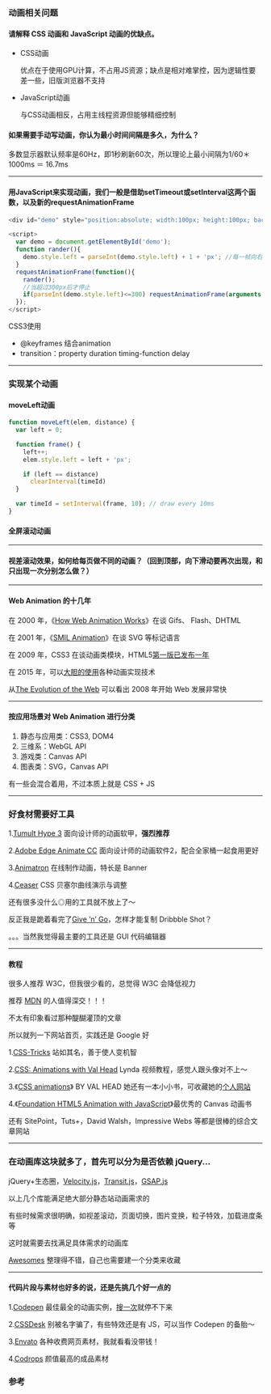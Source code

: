 

### 动画相关问题

#### 请解释 CSS 动画和 JavaScript 动画的优缺点。

- CSS动画

  优点在于使用GPU计算，不占用JS资源；缺点是相对难掌控，因为逻辑性要差一些，旧版浏览器不支持

- JavaScript动画

  与CSS动画相反，占用主线程资源但能够精细控制

#### 如果需要手动写动画，你认为最小时间间隔是多久，为什么？

 多数显示器默认频率是60Hz，即1秒刷新60次，所以理论上最小间隔为1/60＊1000ms ＝ 16.7ms

---

#### 用JavaScript来实现动画，我们一般是借助setTimeout或setInterval这两个函数，以及新的requestAnimationFrame

```javascript
<div id="demo" style="position:absolute; width:100px; height:100px; background:#ccc; left:0; top:0;"></div>

<script>
  var demo = document.getElementById('demo');
  function rander(){
    demo.style.left = parseInt(demo.style.left) + 1 + 'px'; //每一帧向右移动1px
  }
  requestAnimationFrame(function(){
    rander();
    //当超过300px后才停止
    if(parseInt(demo.style.left)<=300) requestAnimationFrame(arguments.callee);
  });
</script>
```

CSS3使用

- @keyframes 结合animation
- transition：property duration timing-function delay

---

### 实现某个动画

#### moveLeft动画

```javascript
function moveLeft(elem, distance) {
  var left = 0;

  function frame() {
    left++;
    elem.style.left = left + 'px';

    if (left == distance)
      clearInterval(timeId)
  }

  var timeId = setInterval(frame, 10); // draw every 10ms
}
```

#### 全屏滚动动画



---

#### 视差滚动效果，如何给每页做不同的动画？（回到顶部，向下滑动要再次出现，和只出现一次分别怎么做？）





---

#### Web Animation 的十几年

在 2000 年，《[How Web Animation Works](http://computer.howstuffworks.com/web-animation.htm)》在谈 Gifs、 Flash、DHTML

在 2001 年，《[SMIL Animation](http://www.w3.org/TR/smil-animation/)》在谈 SVG 等标记语言

在 2009 年，CSS3 在谈动画类模块，HTML5[第一版已发布一年](https://www.pinterest.com/pin/425590233517909178/)

在 2015 年，可以[大胆的使用](http://caniuse.com/)各种动画实现技术

从[The Evolution of the Web](http://www.evolutionoftheweb.com/) 可以看出 2008 年开始 Web 发展非常快

---

#### 按应用场景对 Web Animation 进行分类

1. 静态与应用类：CSS3, DOM4
2. 三维系：WebGL API
3. 游戏类：Canvas API
4. 图表类：SVG，Canvas API

有一些会混合着用，不过本质上就是 CSS + JS

---

### 好食材需要好工具

1.[Tumult Hype 3](http://tumult.com/hype) 面向设计师的动画软甲，**强烈推荐**

2.[Adobe Edge Animate CC](https://www.adobe.com/products/edge-animate.html) 面向设计师的动画软件2，配合全家桶一起食用更好

3.[Animatron](https://www.animatron.com/) 在线制作动画，特长是 Banner

4.[Ceaser](http://matthewlein.com/ceaser/) CSS 贝塞尔曲线演示与调整

还有很多没什么◎用的工具就不放上了～

反正我是跪着看完了[Give ’n’ Go](http://give-n-go.co/)，怎样才能复制 Dribbble Shot？

。。。当然我觉得最主要的工具还是 GUI 代码编辑器

---

#### 教程

很多人推荐 W3C，但我很少看的，总觉得  W3C 会降低视力

推荐 [MDN](https://developer.mozilla.org/en-US/docs/Web/CSS) 的人值得深交！！！

不太有印象看过那种醍醐灌顶的文章

所以就列一下网站首页，实践还是 Google 好

1.[CSS-Tricks](https://css-tricks.com/) 站如其名，善于使人变机智

2.[CSS: Animations with Val Head](http://www.lynda.com/CSS-tutorials/CSS-Animations/115434-2.html?utm_medium=ldc-partner&utm_source=SSPRC&utm_content=524&utm_campaign=CD14926&bid=524&aid=CD14926&opt=) Lynda 视频教程，感觉人跟头像对不上～

3.《[CSS animations](http://www.fivesimplesteps.com/products/css-animations)》 BY VAL HEAD 她还有一本小小书，可收藏她的[个人网站](http://valhead.com/)

4.《[Foundation HTML5 Animation with JavaScript](http://lamberta.github.io/html5-animation)》最优秀的 Canvas 动画书

还有 SitePoint，Tuts+，David Walsh，Impressive Webs 等都是很棒的综合文章网站

---

### 在动画库这块就多了，首先可以分为是否依赖 jQuery...

jQuery+生态圈，[Velocity.js](https://github.com/julianshapiro/velocity)，[Transit.js](https://github.com/rstacruz/jquery.transit/)，[GSAP.js](https://github.com/greensock/GreenSock-JS/)

以上几个库能满足绝大部分静态站动画需求的

有些时候需求很明确，如视差滚动，页面切换，图片变换，粒子特效，加载进度条等

这时就需要去找满足具体需求的动画库

[Awesomes](http://awesomes.cn/repos/Dom/animation) 整理得不错，自己也需要建一个分类来收藏

---

#### 代码片段与素材也好多的说，还是先挑几个好一点的

1.[Codepen](http://codepen.io/) 最佳最全的动画实例，[搜一次](http://codepen.io/search/pens?q=Doge&limit=all&type=type-pens)就停不下来

2.[CSSDesk](http://cssdeck.com/) 别被名字骗了，有些特效还是有 JS，可以当作 Codepen 的备胎～

3.[Envato](http://market.envato.com/) 各种收费网页素材，我就看看没带钱！

4.[Codrops](http://tympanus.net/codrops/) 颜值最高的成品素材



### 参考

[^1]: [Node.js面试问题及答案](https://sunebear.gitbooks.io/frontend-developer-interview-questions-and-answers/content/animation.html)
[^2]: https://sunebear.gitbooks.io/frontend-developer-interview-questions-and-answers/animation.html

